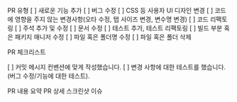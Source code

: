 PR 유형
[ ] 새로운 기능 추가
[ ] 버그 수정
[ ] CSS 등 사용자 UI 디자인 변경
[ ] 코드에 영향을 주지 않는 변경사항(오타 수정, 탭 사이즈 변경, 변수명 변경)
[ ] 코드 리팩토링
[ ] 주석 추가 및 수정
[ ] 문서 수정
[ ] 테스트 추가, 테스트 리팩토링
[ ] 빌드 부분 혹은 패키지 매니저 수정
[ ] 파일 혹은 폴더명 수정
[ ] 파일 혹은 폴더 삭제

PR 체크리스트
<!-- PR이 다음 요구 사항을 충족하는지 확인하세요. -->

[ ] 커밋 메시지 컨벤션에 맞게 작성했습니다.
[ ] 변경 사항에 대한 테스트를 했습니다.(버그 수정/기능에 대한 테스트).

PR 내용 요약
PR 상세
스크린샷
이슈
<!-- 이슈 키워드와 함께 #을 입력한 후 이슈 번호를 선택해주세요. -->
<!-- 에시 : resolves #1 -->
